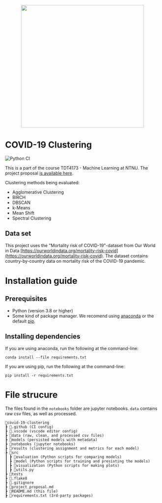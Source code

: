 <div align="center">
    <img width="400" src="https://innsida.ntnu.no/documents/10157/2546401449/ntnu_hoeyde_eng.png/9130ea3c-828a-497e-b469-df0c54e16bb5?t=1578568440350" />
</div>

# COVID-19 Clustering

![Python CI](https://github.com/batherk/covid-19-clustering/workflows/Python%20CI/badge.svg)

This is a part of the course TDT4173 - Machine Learning at NTNU. The project proposal [is available here](project_proposal.md).

Clustering methods being evaluated:

- Agglomerative Clustering
- BIRCH
- DBSCAN
- k-Means
- Mean Shift
- Spectral Clustering

## Data set

This project uses the "Mortality risk of COVID-19"-dataset from Our World in Data
[https://ourworldindata.org/mortality-risk-covid](https://ourworldindata.org/mortality-risk-covid). The dataset contains
country-by-country data on mortality risk of the COVID-19 pandemic.

# Installation guide

## Prerequisites

- Python (version 3.8 or higher)
- Some kind of package manager. We recomend using [anaconda](https://www.anaconda.com/products/individual) or the default [pip](https://pip.pypa.io/en/stable/).

## Installing dependencies

If you are using anaconda, run the following at the command-line:

```
conda install --file requirements.txt
```

If you are using pip, run the following at the command-line:

```
pip install -r requirements.txt
```

# File strucure

The files found in the `notebooks` folder are jupyter notebooks.
`data` contains raw csv files, as well as processed.

```
📂covid-19-clustering
┣ 📁.github (CI config)
┣ 📁.vscode (vscode editor config)
┣ 📁data (raw, clean, and processed csv files)
┣ 📁models (persisted models with metadata)
┣ 📁notebooks (jupyter notebooks)
┣ 📁results (clustering assignment and metrics for each model)
┣ 📁src
┃ ┣ 📂evaluation (Python scripts for comparing models)
┃ ┣ 📂model (Python scripts for training and presisting the models)
┃ ┣ 📂visualization (Python scripts for making plots)
┃ ┣ 📜utils.py
┣ 📁tests
┣ 📜.flake8
┣ 📜.gitignore
┣ 📜project_proposal.md
┣ 📜README.md (this file)
┣ 📜requirements.txt (3rd-party packages)
```
